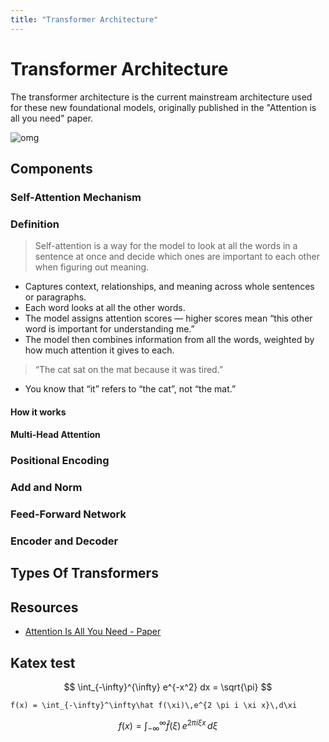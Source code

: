```yaml
---
title: "Transformer Architecture"
---
```

# Transformer Architecture

The transformer architecture is the current mainstream architecture used for these new foundational models, originally published in the "Attention is all you need" paper.

![omg](../assets/transformer_arch_1.png)

## Components

### Self-Attention Mechanism

### Definition
> Self-attention is a way for the model to look at all the words in a sentence at once and decide which ones are important to each other when figuring out meaning.

* Captures context, relationships, and meaning across whole sentences or paragraphs.
* Each word looks at all the other words.
* The model assigns attention scores — higher scores mean “this other word is important for understanding me.”
* The model then combines information from all the words, weighted by how much attention it gives to each.

> “The cat sat on the mat because it was tired.”

* You know that “it” refers to “the cat”, not “the mat.”

#### How it works




#### Multi-Head Attention

### Positional Encoding

### Add and Norm

### Feed-Forward Network

### Encoder and Decoder

## Types Of Transformers

## Resources
* [Attention Is All You Need - Paper](https://arxiv.org/abs/1706.03762)

## Katex test

$$
\int_{-\infty}^{\infty} e^{-x^2} dx = \sqrt{\pi}
$$

```katex
f(x) = \int_{-\infty}^\infty\hat f(\xi)\,e^{2 \pi i \xi x}\,d\xi
```
$$
f(x) = \int_{-\infty}^\infty\hat f(\xi)\,e^{2 \pi i \xi x}\,d\xi
$$
